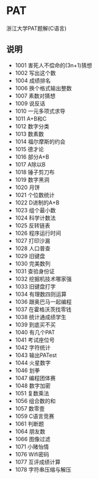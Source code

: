 # PAT
浙江大学PAT题解(C语言)

## 说明
* 1001 害死人不偿命的(3n+1)猜想 
* 1002 写出这个数 
* 1004 成绩排名 
* 1006 换个格式输出整数 
* 1007 素数对猜想 
* 1009 说反话 
* 1010 一元多项式求导
* 1011 A+B和C 
* 1012 数字分类 
* 1013 数素数
* 1014 福尔摩斯的约会 
* 1015 德才论 
* 1016 部分A+B 
* 1017 A除以B 
* 1018 锤子剪刀布 
* 1019 数字黑洞 
* 1020 月饼 
* 1021 个位数统计 
* 1022 D进制的A+B 
* 1023 组个最小数 
* 1024 科学计数法 
* 1025 反转链表 
* 1026 程序运行时间 
* 1027 打印沙漏 
* 1028 人口普查 
* 1029 旧键盘 
* 1030 完美数列 
* 1031 查验身份证 
* 1032 挖掘机技术哪家强 
* 1033 旧键盘打字 
* 1034 有理数四则运算 
* 1036 跟奥巴马一起编程 
* 1037 在霍格沃茨找零钱 
* 1038 统计通成绩学生 
* 1039 到底买不买
* 1040 有几个PAT 
* 1041 考试座位号 
* 1042 字符统计
* 1043 输出PATest
* 1044 火星数字
* 1046 划拳
* 1047 编程团体赛
* 1048 数字加密
* 1051 复数乘法
* 1056 组合数的和 
* 1057 数零壹
* 1059 C语言竞赛
* 1061 判断题
* 1064 朋友数
* 1066 图像过滤
* 1071 小赌怡情
* 1076 Wifi密码
* 1077 互评成绩计算
* 1078 字符串压缩与解压
